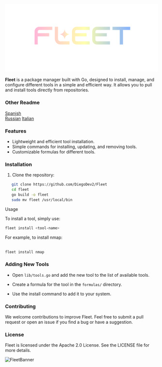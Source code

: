 
![Logo](./docs/assets/Logo.png)

**Fleet** is a package manager built with Go, designed to install, manage, and configure different tools in a simple and efficient way. It allows you to pull and install tools directly from repositories.

### Other Readme

[Spanish](./docs/readme/README.es.md)  
[Russian](./docs/readme/README.ru.md)
[Italian](./docs/readme/README.it.md)

### Features

- Lightweight and efficient tool installation.
- Simple commands for installing, updating, and removing tools.
- Customizable formulas for different tools.

### Installation

1. Clone the repository:

```bash
   git clone https://github.com/DiegoDev2/Fleet
   cd fleet
   go build -o fleet
   sudo mv fleet /usr/local/bin
```
Usage

To install a tool, simply use:

```bash
fleet install <tool-name>
```
For example, to install nmap:

```bash

fleet install nmap
```
### Adding New Tools

- Open `lib/tools.go` and add the new tool to the list of available tools.

- Create a formula for the tool in the `formulas/` directory.

- Use the install command to add it to your system.

### Contributing

We welcome contributions to improve Fleet. Feel free to submit a pull request or open an issue if you find a bug or have a suggestion.
### License

Fleet is licensed under the Apache 2.0 License. See the LICENSE file for more details. 

![FleetBanner](https://github.com/user-attachments/assets/e5f1e2db-1155-4950-b6f9-2040a73b5553)

